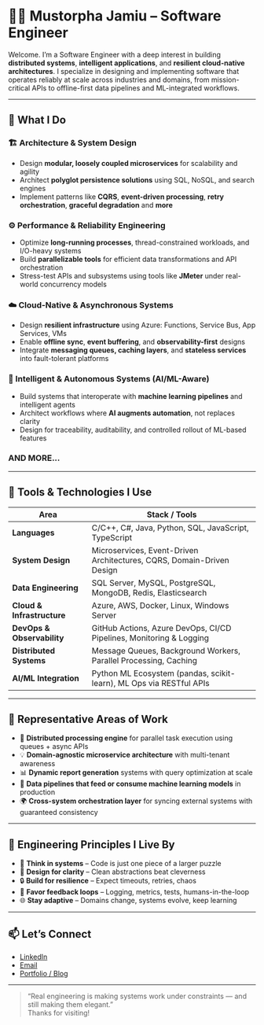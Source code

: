 # 👨‍💻 Mustorpha Jamiu – Software Engineer

Welcome. I’m a Software Engineer with a deep interest in building **distributed systems**, **intelligent applications**, and **resilient cloud-native architectures**. I specialize in designing and implementing software that operates reliably at scale across industries and domains, from mission-critical APIs to offline-first data pipelines and ML-integrated workflows.

---

## 🧠 What I Do

### 🏗️ Architecture & System Design
- Design **modular, loosely coupled microservices** for scalability and agility  
- Architect **polyglot persistence solutions** using SQL, NoSQL, and search engines  
- Implement patterns like **CQRS**, **event-driven processing**, **retry orchestration**, **graceful degradation** and **more**

### ⚙️ Performance & Reliability Engineering
- Optimize **long-running processes**, thread-constrained workloads, and I/O-heavy systems  
- Build **parallelizable tools** for efficient data transformations and API orchestration  
- Stress-test APIs and subsystems using tools like **JMeter** under real-world concurrency models

### ☁️ Cloud-Native & Asynchronous Systems
- Design **resilient infrastructure** using Azure: Functions, Service Bus, App Services, VMs  
- Enable **offline sync**, **event buffering**, and **observability-first** designs  
- Integrate **messaging queues, caching layers**, and **stateless services** into fault-tolerant platforms

### 🤖 Intelligent & Autonomous Systems (AI/ML-Aware)
- Build systems that interoperate with **machine learning pipelines** and intelligent agents  
- Architect workflows where **AI augments automation**, not replaces clarity  
- Design for traceability, auditability, and controlled rollout of ML-based features

### AND MORE...

---

## 🧰 Tools & Technologies I Use

| Area              | Stack / Tools |
|-------------------|---------------|
| **Languages**     | C/C++, C#, Java, Python, SQL, JavaScript, TypeScript |
| **System Design**     | Microservices, Event-Driven Architectures, CQRS, Domain-Driven Design |
| **Data Engineering**  | SQL Server, MySQL, PostgreSQL, MongoDB, Redis, Elasticsearch |
| **Cloud & Infrastructure** | Azure, AWS, Docker, Linux, Windows Server |
| **DevOps & Observability** | GitHub Actions, Azure DevOps, CI/CD Pipelines, Monitoring & Logging |
| **Distributed Systems** | Message Queues, Background Workers, Parallel Processing, Caching |
| **AI/ML Integration** | Python ML Ecosystem (pandas, scikit-learn), ML Ops via RESTful APIs |

---

## 📌 Representative Areas of Work

- 🔁 **Distributed processing engine** for parallel task execution using queues + async APIs  
- 💡 **Domain-agnostic microservice architecture** with multi-tenant awareness  
- 📊 **Dynamic report generation** systems with query optimization at scale  
- 🤖 **Data pipelines that feed or consume machine learning models** in production  
- 🌍 **Cross-system orchestration layer** for syncing external systems with guaranteed consistency  

---

## 🧭 Engineering Principles I Live By

- 🧠 **Think in systems** – Code is just one piece of a larger puzzle  
- 📐 **Design for clarity** – Clean abstractions beat cleverness  
- 🔒 **Build for resilience** – Expect timeouts, retries, chaos  
- 🔁 **Favor feedback loops** – Logging, metrics, tests, humans-in-the-loop  
- 🌐 **Stay adaptive** – Domains change, systems evolve, keep learning

---

## 📫 Let’s Connect

- [LinkedIn](https://linkedin.com/in/mustorpha-jamiu)
- [Email](mailto:mustorphajamiu@gmail.com)
- [Portfolio / Blog](#)

---

> “Real engineering is making systems work under constraints — and still making them elegant.”  
> Thanks for visiting!
